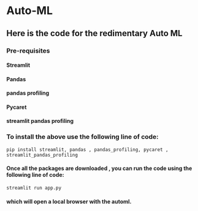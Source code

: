# Auto-ML #

## Here is the code for the redimentary Auto ML ##

### Pre-requisites ###
#### Streamlit ####
#### Pandas ####
#### pandas profiling ####
#### Pycaret ####
#### streamlit pandas profiling ####

### To install the above use the following line of code: ###
``` pip install streamlit, pandas , pandas_profiling, pycaret , streamlit_pandas_profiling ```

#### Once all the packages are downloaded , you can run the code using the following line of code: ####
``` streamlit run app.py ```
#### which will open a local browser with the automl. ####
